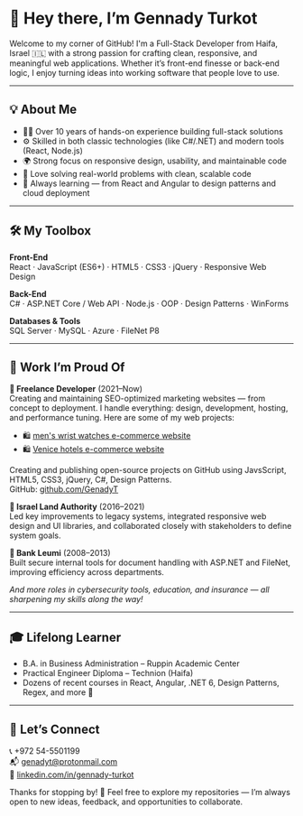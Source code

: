 # 👋 Hey there, I’m Gennady Turkot

Welcome to my corner of GitHub! I'm a Full-Stack Developer from Haifa, Israel 🇮🇱 with a strong passion for crafting clean, responsive, and meaningful web applications. Whether it’s front-end finesse or back-end logic, I enjoy turning ideas into working software that people love to use.

---

## 💡 About Me

- 🧑‍💻 Over 10 years of hands-on experience building full-stack solutions  
- ⚙️ Skilled in both classic technologies (like C#/.NET) and modern tools (React, Node.js)  
- 🌍 Strong focus on responsive design, usability, and maintainable code  
- 🎯 Love solving real-world problems with clean, scalable code  
- 🧠 Always learning — from React and Angular to design patterns and cloud deployment  

---

## 🛠️ My Toolbox

**Front-End**  
React · JavaScript (ES6+) · HTML5 · CSS3 · jQuery · Responsive Web Design

**Back-End**  
C# · ASP.NET Core / Web API · Node.js · OOP · Design Patterns · WinForms

**Databases & Tools**  
SQL Server · MySQL · Azure · FileNet P8

---

## 📌 Work I’m Proud Of

**💼 Freelance Developer** (2021–Now)  
Creating and maintaining SEO-optimized marketing websites — from concept to deployment. I handle everything: design, development, hosting, and performance tuning.
Here are some of my web projects:
- 🛍️ [men's wrist watches e-commerce website](https://boostyrtime.com/)
- 🛍️ [Venice hotels e-commerce website](https://sestierihotels.com/)<br>

Creating and publishing open-source projects on GitHub using JavsScript, HTML5, CSS3, jQuery, C#, Design Patterns.<br>
GitHub: [github.com/GenadyT](https://github.com/GenadyT?tab=repositories&q=&type=public&language=&sort=)

**🏢 Israel Land Authority** (2016–2021)  
Led key improvements to legacy systems, integrated responsive web design and UI libraries, and collaborated closely with stakeholders to define system goals.

**🏦 Bank Leumi** (2008–2013)  
Built secure internal tools for document handling with ASP.NET and FileNet, improving efficiency across departments.

_And more roles in cybersecurity tools, education, and insurance — all sharpening my skills along the way!_

---

## 🎓 Lifelong Learner

- B.A. in Business Administration – Ruppin Academic Center  
- Practical Engineer Diploma – Technion (Haifa)  
- Dozens of recent courses in React, Angular, .NET 6, Design Patterns, Regex, and more 🚀

---

## 🤝 Let’s Connect

📞 +972 54-5501199  
📬 [genadyt@protonmail.com](mailto:genadyt@protonmail.com)  
🔗 [linkedin.com/in/gennady-turkot](https://www.linkedin.com/in/gennady-turkot)

Thanks for stopping by! 👋 Feel free to explore my repositories — I’m always open to new ideas, feedback, and opportunities to collaborate.
